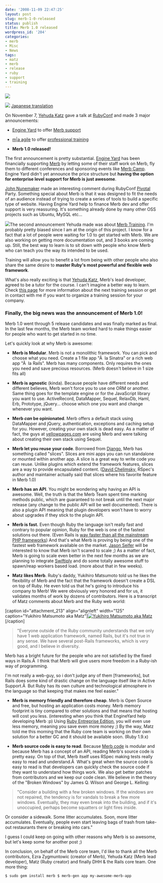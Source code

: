 ```yaml
---
date: '2008-11-09 22:47:25'
layout: post
slug: merb-1-0-released
status: publish
title: Merb 1.0 released
wordpress_id: '204'
categories:
- merb
- Misc
- News
tags:
- matz
- merb
- release
- ruby
- support
- training
---
```


[![](http://farm1.static.flickr.com/47/120000855_c7d39781f7_m.jpg)](http://flickr.com/photos/absolutely_loverly/120000855/)


[![](http://merbist.com/wp-content/uploads/2008/11/nihon-japan-48.png)](http://d.hatena.ne.jp/kwatch/20081112/1226448192)
[Japanese translation](http://d.hatena.ne.jp/kwatch/20081112/1226448192)


  


On November 7, [Yehuda Katz](http://yehudakatz.com/) gave a talk at [RubyConf](http://rubyconf.org) and made 3 major announcements:

- [Engine Yard](http://engineyard.com) to offer [Merb support](http://engineyard.com/merbsupport)

- [m|a agile](http://ma-agile.com/) to offer [professional training](http://ma-agile.com/training/)

- **Merb 1.0 released!**

The first announcement is pretty substantial. [Engine Yard](http://engineyard.com) has been financially supporting [Merb](http://merbivore.com) by letting some of their staff work on Merb, fly them to different conferences and sponsoring events like [Merb Camp](http://merbcamp.com). Engine Yard didn't yet announce the price structure but **having the option for enterprise level support for Merb is just awesome**.

[John Nunemaker](http://railstips.org) made an interesting comment during RubyConf [Pivotal](http://pivotallabs.com/) Party. Something special about Merb is that it was designed to fit the needs of an audience instead of trying to create a series of tools to build a specific type of website. Having Engine Yard help to finance Merb dev and offer support is very reassuring. It's something already done by many other OSS projects such as Ubuntu, MySQL etc...

[![](http://merbist.com/wp-content/uploads/2008/11/merb-training-small-238x300.gif)](http://ma-agile.com/training)The second announcement Yehuda made was about [Merb Training](http://ma-agile.com/training/). I'm probably pretty biased since I am at the origin of this project. I know for a fact that a lot of people were waiting for 1.0 to get started with Merb. We are also working on getting more documentation out, and 3 books are coming up. Still, the best way to learn is to sit down with people who know Merb who can teach you the way its intended to be used.

Training will allow you to benefit a lot from being with other people who also share the same desire to **master Ruby's most powerful and flexible web framework**.

What's also really exciting is that [Yehuda Katz](http://yehudakatz.com), Merb's lead developer, agreed to be a tutor for the course. I can't imagine a better way to learn. Check [this page](http://ma-agile.com/training/) for more information about the next training session or get in contact with me if you want to organize a training session for your company.


### Finally, the **big news was the announcement of Merb 1.0**!


Merb 1.0 went through 5 release candidates and was finally marked as final. In the last few months, the Merb team worked hard to make things easier for people who want to get started in no time.

Let's quickly look at why Merb is awesome:



	
  * **Merb is Modular**. Merb is not a monolithic framework. You can pick and choose what you need. Create a 1 file app "Ã  la Sinatra" or a rich web app "Ã  la Rails". Merb has many components. Only requires the ones you need and save precious resources. (Merb doesn't believe in 1 size fits all)

	
  * **Merb is agnostic** (kinda). Because people have different needs and different believes, Merb won't force you to use one ORM or another. Same thing goes for the template engine or for the JavaScript library you want to use. ActiveRecord, DataMapper, Sequel, RelaxDb, Haml, Erb, Prototype, jQuery... choose which one you want and change whenever you want.

	
  * **Merb _can_ be opinionated**. Merb offers a default stack using DataMapper and jQuery, authentication, exceptions and caching setup for you. However, creating your own stack is dead easy. As a matter of fact, the guys at [yellowpages.com](http://yellowpages.com) are using Merb and were talking about creating their own stack using Sequel.

	
  * **Merb let you reuse your code**. Borrowed from [Django](http://www.djangoproject.com/), Merb has something called "slices". Slices are mini apps you can run standalone or mounted within another app. A slice is a great way to write code you can reuse. Unlike plugins which extend the framework features, slices are a way to provide encapsulated content. ([David Chelimsky,](http://blog.davidchelimsky.net/) RSpec's author and maintainer actually said that slices where his favorite feature in Merb 1.0)

	
  * **Merb has an API**. You might be wondering why having an API is awesome. Well, the truth is that the Merb Team spent time marking methods public, which are guaranteed to not break until the next major release (any change to the public API will be well documented). There is also a plugin API meaning that plugin developers won't have to worry about upgrades if they stick to the plugin API.

	
  * **Merb is fast.** Even though Ruby the language isn't really fast and contrary to popular opinion, Ruby for the web is one of the fastest solutions out there. (Even Rails is [way faster than all the mainstream PHP frameworks](http://www.slideshare.net/wycats/merb-camp-keynote-presentation)) And that's what Merb is proving by being one of the fastest web framework available on the market. [Jason Seifer](http://railsenvy.com/) will be interested to know that Merb isn't scared to scale ;) As a matter of fact, Merb is going to scale even better in the next few months as we are planning to integrate [Swiftiply](http://swiftiply.swiftcore.org/index.html) and do some totally awesome stuff to spawn/reap workers based load. (more about that in few weeks).

	
  * **Matz likes Merb**. Ruby's daddy, Yukihiro Matsumoto told us he likes the flexibility of Merb and the fact that the framework doesn't create a DSL on top of Ruby. He even told us that he's going to introduce his company to Merb! We were obviously very honored and for us, it validates months of work by dozens of contributors. Here is a transcript of Matz comments about Merb and the Ruby web world:

[caption id="attachment_213" align="alignleft" width="125" caption="Yukihiro Matsumoto aka Matz"][![Yukihiro Matsumoto aka Matz](http://merbist.com/wp-content/uploads/2008/11/yukihiro_matsumoto_125px.jpg)](http://ruby-lang.org)[/caption]


> "Everyone outside of the Ruby community understands that we only have 1 web application framework, named Rails, but it's not true in any sense. We have several post-Rails frameworks, which is very good, and I believe in diversity.

Merb has a bright future for the people who are not satisfied by the fixed ways in Rails.Â  I think that Merb will give users more freedom in a Ruby-ish way of programming.

I'm not really a web-guy, so i don't judge any of them [frameworks], but Rails does some kind of drastic change on the language itself like in Active Support.Â  But Ruby has its own culture and technological atmosphere in the language so that keeping that makes me feel easier."




	
  * **Merb is memory friendly and therefore cheap**. Merb is Open Source and free, but hosting an application costs money. Merb memory footprint is tiny compared to other solutions and that means that hosting will cost you less. (interesting when you think that EngineYard help developing Merb :p) Using [Ruby Entreprise Edition](http://www.rubyenterpriseedition.com/), you will even use less memory, meaning you save even more money ;) By the way, Matz told me this morning that the Ruby core team is working on their own solution for a better GC and it should be available soon. (Ruby 1.9.x)

	
  * **Merb source code is easy to read**. Because [Merb code](http://github.com/wycats/merb/tree/master) is modular and because Merb has a concept of an API, reading Merb's source code is pretty easy. On top of that, Merb itself uses RSpec making tests really easy to read and understand.Â  What's great when the source code is easy to read is that developers can quickly check the source code if they want to understand how things work. We also get better patches from contributors and we keep our code clean. We believe in the theory of the "Broken Windows" by James Q. Wilson and George L. Kelling:


> "Consider a building with a few broken windows. If the windows are not repaired, the tendency is for vandals to break a few more windows. Eventually, they may even break into the building, and if it's unoccupied, perhaps become squatters or light fires inside.

Or consider a sidewalk. Some litter accumulates. Soon, more litter accumulates. Eventually, people even start leaving bags of trash from take-out restaurants there or breaking into cars."





I guess I could keep on going with other reasons why Merb is so awesome, but let's keep some for another post ;)

In conclusion, on behalf of the Merb core team, I'd like to thank all the Merb contributors, Ezra Zygmuntowic (creator of Merb), Yehuda Katz (Merb lead developer), Matz (Ruby creator) and finally DHH & the Rails core team. One more thing:

`
$ sudo gem install merb
$ merb-gen app my-awesome-merb-app
`
